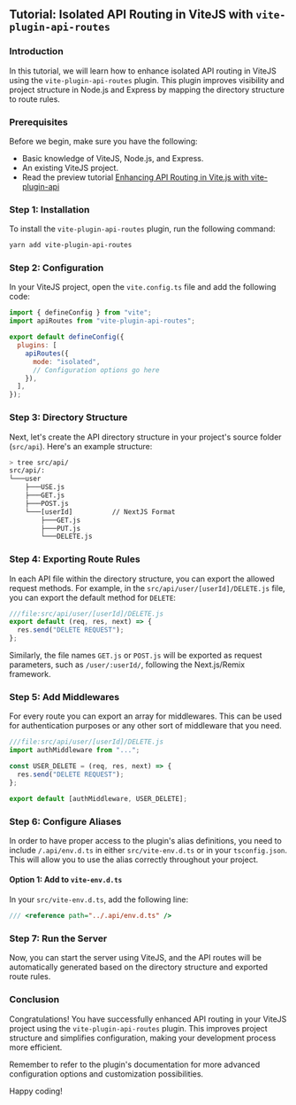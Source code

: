 ## Tutorial: Isolated API Routing in ViteJS with `vite-plugin-api-routes`

### Introduction

In this tutorial, we will learn how to enhance isolated API routing in ViteJS using the `vite-plugin-api-routes` plugin. This plugin improves visibility and project structure in Node.js and Express by mapping the directory structure to route rules.

### Prerequisites

Before we begin, make sure you have the following:

- Basic knowledge of ViteJS, Node.js, and Express.
- An existing ViteJS project.
- Read the preview tutorial [Enhancing API Routing in Vite.js with vite-plugin-api](https://dev.to/yracnet/enhancing-api-routing-in-vitejs-with-vite-plugin-api-p39)

### Step 1: Installation

To install the `vite-plugin-api-routes` plugin, run the following command:

```bash
yarn add vite-plugin-api-routes
```

### Step 2: Configuration

In your ViteJS project, open the `vite.config.ts` file and add the following code:

```js
import { defineConfig } from "vite";
import apiRoutes from "vite-plugin-api-routes";

export default defineConfig({
  plugins: [
    apiRoutes({
      mode: "isolated",
      // Configuration options go here
    }),
  ],
});
```

### Step 3: Directory Structure

Next, let's create the API directory structure in your project's source folder (`src/api`). Here's an example structure:

```bash
> tree src/api/
src/api/:
└───user
    ├───USE.js
    ├───GET.js
    ├───POST.js
    └───[userId]          // NextJS Format
        ├───GET.js
        ├───PUT.js
        └───DELETE.js
```

### Step 4: Exporting Route Rules

In each API file within the directory structure, you can export the allowed request methods. For example, in the `src/api/user/[userId]/DELETE.js` file, you can export the default method for `DELETE`:

```javascript
///file:src/api/user/[userId]/DELETE.js
export default (req, res, next) => {
  res.send("DELETE REQUEST");
};
```

Similarly, the file names `GET.js` or `POST.js` will be exported as request parameters, such as `/user/:userId/`, following the Next.js/Remix framework.

### Step 5: Add Middlewares

For every route you can export an array for middlewares. This can be used for authentication purposes or any other sort of middleware that you need.

```javascript
///file:src/api/user/[userId]/DELETE.js
import authMiddleware from "...";

const USER_DELETE = (req, res, next) => {
  res.send("DELETE REQUEST");
};

export default [authMiddleware, USER_DELETE];
```

### Step 6: Configure Aliases

In order to have proper access to the plugin's alias definitions, you need to include `/.api/env.d.ts` in either `src/vite-env.d.ts` or in your `tsconfig.json`. This will allow you to use the alias correctly throughout your project.

#### Option 1: Add to `vite-env.d.ts`

In your `src/vite-env.d.ts`, add the following line:

```typescript
/// <reference path="../.api/env.d.ts" />
```

### Step 7: Run the Server

Now, you can start the server using ViteJS, and the API routes will be automatically generated based on the directory structure and exported route rules.

### Conclusion

Congratulations! You have successfully enhanced API routing in your ViteJS project using the `vite-plugin-api-routes` plugin. This improves project structure and simplifies configuration, making your development process more efficient.

Remember to refer to the plugin's documentation for more advanced configuration options and customization possibilities.

Happy coding!
